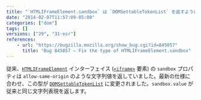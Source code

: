 ```yaml
---
title: "`HTMLIFrameElement.sandbox` は `DOMSettableTokenList` を返すようになりました"
date: "2014-02-07T11:57:09-05:00"
categories: ["dom"]
tags: []
versions: ["29", "31-esr"]
references:
    - url: "https://bugzilla.mozilla.org/show_bug.cgi?id=845057"
      title: "Bug 845057 – Fix the type of HTMLIFrameElement.sandbox"
---
```

従来、[`HTMLIFrameElement`](https://developer.mozilla.org/docs/Web/API/HTMLIFrameElement) インターフェイス ([`<iframe>`](https://developer.mozilla.org/docs/Web/HTML/Element/iframe) 要素) の `sandbox` プロパティは `allow-same-origin` のような文字列値を返していました。最新の仕様に合わせ、この型が [`DOMSettableTokenList`](https://developer.mozilla.org/docs/Web/API/DOMSettableTokenList) に変更されました。`sandbox.value` が従来と同じ文字列表現を返します。
